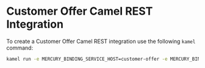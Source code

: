 # Customer Offer Camel REST Integration

To create a Customer Offer Camel REST integration use the following `kamel` command:

```bash
kamel run -e MERCURY_BINDING_SERVICE_HOST=customer-offer -e MERCURY_BINDING_SERVICE_PORT=9000 --name customer-offer-camelk-rest party-routing-profile-direct.yaml ../common-integrations/grpc.yaml
```
